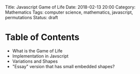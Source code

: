 Title: Javascript Game of Life
Date: 2018-02-13 20:00
Category: Mathematics
Tags: computer science, mathematics, javascript, permutations
Status: draft

# Table of Contents

* What is the Game of Life
* Implementation in Javscript
* Variations and Shapes
* "Essay" version that has small embedded shapes?

<br />
<br />
